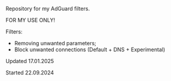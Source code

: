 Repository for my AdGuard filters.

FOR MY USE ONLY!

Filters:
- Removing unwanted parameters;
- Block unwanted connections (Default + DNS + Experimental)

Updated 17.01.2025

Started 22.09.2024
